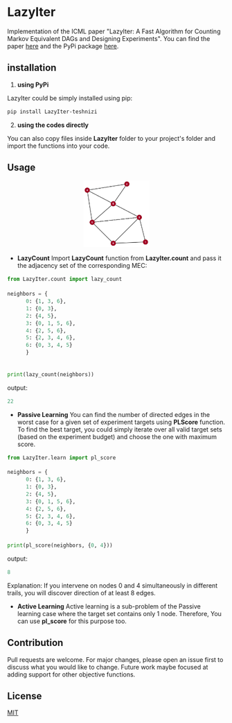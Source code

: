 # LazyIter
Implementation of the ICML paper "LazyIter: A Fast Algorithm for Counting Markov Equivalent DAGs and Designing Experiments". You can find the paper [here](https://proceedings.icml.cc/static/paper_files/icml/2020/1030-Paper.pdf) and the PyPi package [here](https://pypi.org/project/LazyIter-teshnizi/#history).

## installation

1. **using PyPi**

  LazyIter could be simply installed using pip:
  ```bash
  pip install LazyIter-teshnizi
  ```

2. **using the codes directly**
  
  You can also copy files inside **LazyIter** folder to your project's folder and import the functions into your code. 


## Usage

<p align="center">
  <a><img width="30%" src="https://github.com/teshnizi/LazyIter/raw/master/example_graph.png" title="Example" alt="Example Graph"></a>
</p>


  - **LazyCount**
  Import **LazyCount** function from **LazyIter.count** and pass it the adjacency set of the corresponding MEC:
  
  ```python
  from LazyIter.count import lazy_count
  
  neighbors = {
        0: {1, 3, 6},
        1: {0, 3},
        2: {4, 5},
        3: {0, 1, 5, 6},
        4: {2, 5, 6},
        5: {2, 3, 4, 6},
        6: {0, 3, 4, 5}
        }


  print(lazy_count(neighbors))
  ```
  output:
  ```python
  22
  ```
  - **Passive Learning**
  You can find the number of directed edges in the worst case for a given set of experiment targets using **PLScore** function. To find the best target, you could simply iterate over all valid target sets (based on the experiment budget) and choose the one with maximum score.
  
  ```python
  from LazyIter.learn import pl_score
  
  neighbors = {
        0: {1, 3, 6},
        1: {0, 3},
        2: {4, 5},
        3: {0, 1, 5, 6},
        4: {2, 5, 6},
        5: {2, 3, 4, 6},
        6: {0, 3, 4, 5}
        }
  
  print(pl_score(neighbors, {0, 4}))
  ```
  output:
  ```python
  8
  ```
  Explanation: If you intervene on nodes 0 and 4 simultaneously in different trails, you will discover direction of at least 8 edges.
  
  - **Active Learning**
  Active learning is a sub-problem of the Passive learning case where the target set contains only 1 node. Therefore, You can use **pl_score** for this purpose too.


## Contribution
Pull requests are welcome. For major changes, please open an issue first to discuss what you would like to change. Future work maybe focused at adding support for other objective functions.


## License
[MIT](https://choosealicense.com/licenses/mit/)
